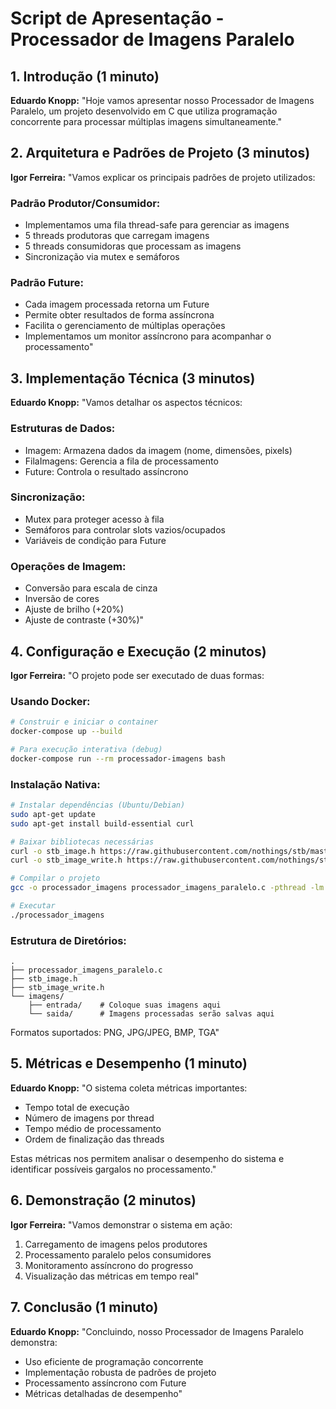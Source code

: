# Script de Apresentação - Processador de Imagens Paralelo

## 1. Introdução (1 minuto)
**Eduardo Knopp:**
"Hoje vamos apresentar nosso Processador de Imagens Paralelo, um projeto desenvolvido em C que utiliza programação concorrente para processar múltiplas imagens simultaneamente."

## 2. Arquitetura e Padrões de Projeto (3 minutos)
**Igor Ferreira:**
"Vamos explicar os principais padrões de projeto utilizados:

### Padrão Produtor/Consumidor:
- Implementamos uma fila thread-safe para gerenciar as imagens
- 5 threads produtoras que carregam imagens
- 5 threads consumidoras que processam as imagens
- Sincronização via mutex e semáforos

### Padrão Future:
- Cada imagem processada retorna um Future
- Permite obter resultados de forma assíncrona
- Facilita o gerenciamento de múltiplas operações
- Implementamos um monitor assíncrono para acompanhar o processamento"

## 3. Implementação Técnica (3 minutos)
**Eduardo Knopp:**
"Vamos detalhar os aspectos técnicos:

### Estruturas de Dados:
- Imagem: Armazena dados da imagem (nome, dimensões, pixels)
- FilaImagens: Gerencia a fila de processamento
- Future: Controla o resultado assíncrono

### Sincronização:
- Mutex para proteger acesso à fila
- Semáforos para controlar slots vazios/ocupados
- Variáveis de condição para Future

### Operações de Imagem:
- Conversão para escala de cinza
- Inversão de cores
- Ajuste de brilho (+20%)
- Ajuste de contraste (+30%)"

## 4. Configuração e Execução (2 minutos)
**Igor Ferreira:**
"O projeto pode ser executado de duas formas:

### Usando Docker:
```bash
# Construir e iniciar o container
docker-compose up --build

# Para execução interativa (debug)
docker-compose run --rm processador-imagens bash
```

### Instalação Nativa:
```bash
# Instalar dependências (Ubuntu/Debian)
sudo apt-get update
sudo apt-get install build-essential curl

# Baixar bibliotecas necessárias
curl -o stb_image.h https://raw.githubusercontent.com/nothings/stb/master/stb_image.h
curl -o stb_image_write.h https://raw.githubusercontent.com/nothings/stb/master/stb_image_write.h

# Compilar o projeto
gcc -o processador_imagens processador_imagens_paralelo.c -pthread -lm

# Executar
./processador_imagens
```

### Estrutura de Diretórios:
```
.
├── processador_imagens_paralelo.c
├── stb_image.h
├── stb_image_write.h
└── imagens/
    ├── entrada/    # Coloque suas imagens aqui
    └── saida/      # Imagens processadas serão salvas aqui
```

Formatos suportados: PNG, JPG/JPEG, BMP, TGA"

## 5. Métricas e Desempenho (1 minuto)
**Eduardo Knopp:**
"O sistema coleta métricas importantes:
- Tempo total de execução
- Número de imagens por thread
- Tempo médio de processamento
- Ordem de finalização das threads

Estas métricas nos permitem analisar o desempenho do sistema e identificar possíveis gargalos no processamento."

## 6. Demonstração (2 minutos)
**Igor Ferreira:**
"Vamos demonstrar o sistema em ação:
1. Carregamento de imagens pelos produtores
2. Processamento paralelo pelos consumidores
3. Monitoramento assíncrono do progresso
4. Visualização das métricas em tempo real"

## 7. Conclusão (1 minuto)
**Eduardo Knopp:**
"Concluindo, nosso Processador de Imagens Paralelo demonstra:
- Uso eficiente de programação concorrente
- Implementação robusta de padrões de projeto
- Processamento assíncrono com Future
- Métricas detalhadas de desempenho" 